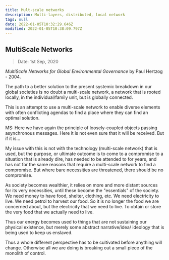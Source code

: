 ```yaml
---
title: Mult-scale networks
description: Multi-layers, distributed, local network
tags: null
date: 2022-01-05T10:32:29.646Z
modified: 2022-01-05T10:38:09.797Z
---
```


## MultiScale Networks

> Date: 1st Sep, 2020

_MultiScale Networks for Global Environmental Governance_ by Paul Hertzog - 2004.

The path to a better solution to the present systemic breakdown in our global societies is no doubt a multi-scale network, a network that is rooted locally, in the individual/family unit, but is globally connected.

This is an attempt to use a multi-scale network to enable diverse elements with often conflicting agendas to find a place where they can find an optimal solution.

MS: Here we have again the principle of loosely-coupled objects passing asynchronous messages. Here it is not even sure that it will be received. But if it is...

My issue with this is not with the technology (multi-scale network) that is used, but the purpose, or ultimate outcome is to come to a compromise to a situation that is already dire, has needed to be attended to for years, and has not for the same reasons that require a multi-scale network to find a compromise. But where bare necessities are threatened, there should be no compromise.

As society becomes wealthier, it relies on more and more distant sources for its very necessities, until these become the "essentials" of the society. We need money to have food, shelter, clothing, etc. We need electricity to live. We need petrol to harvest our food. So it is no longer the food we are concerned about, but the electricity that we need to live. To obtain or store the very food that we actually need to live.

Thus our energy becomes used to things that are not sustaining our physical existence, but merely some abstract narrative/idea/ ideology that is being used to keep us enslaved.

Thus a whole different perspective has to be cultivated before anything will change. Otherwise all we are doing is breaking out a small piece of the monolith of control.
